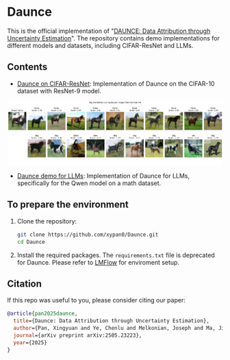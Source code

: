 # Daunce

This is the official implementation of "[DAUNCE: Data Attribution through Uncertainty Estimation](https://arxiv.org/abs/2505.23223)". The repository contains demo implementations for different models and datasets, including CIFAR-ResNet and LLMs.

## Contents
- [Daunce on CIFAR-ResNet](cifar-resnet/README.md): Implementation of Daunce on the CIFAR-10 dataset with ResNet-9 model.

![Daunce/assets/daunce-cifar.png](assets/daunce-cifar.png)

- [Daunce demo for LLMs](llm/README.md): Implementation of Daunce for LLMs, specifically for the Qwen model on a math dataset.

## To prepare the environment
1. Clone the repository:
    ```bash
    git clone https://github.com/xypan0/Daunce.git
    cd Daunce
    ```
2. Install the required packages. The `requirements.txt` file is deprecated for Daunce. Please refer to [LMFlow](https://github.com/OptimalScale/LMFlow) for enviroment setup.

## Citation
If this repo was useful to you, please consider citing our paper:
```bibtex
@article{pan2025daunce,
  title={Daunce: Data Attribution through Uncertainty Estimation},
  author={Pan, Xingyuan and Ye, Chenlu and Melkonian, Joseph and Ma, Jiaqi W and Zhang, Tong},
  journal={arXiv preprint arXiv:2505.23223},
  year={2025}
}
```